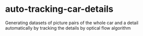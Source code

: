 # auto-tracking-car-details
Generating datasets of picture pairs of the whole car and a detail automatically by tracking the details by optical flow algorithm
